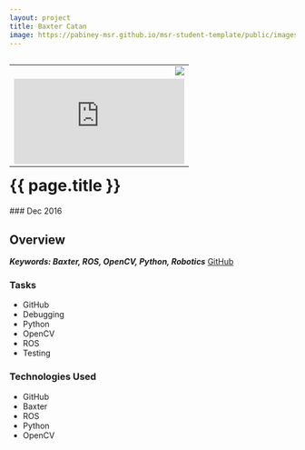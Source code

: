 ```yaml
---
layout: project
title: Baxter Catan
image: https://pabiney-msr.github.io/msr-student-template/public/images/baxter.jpg
---
```

<table align="right">
	<tr>
		<td>
			<img class="project-image" align="right" src="https://pabiney-msr.github.io/msr-student-template/public/images/baxter.jpg"/>
		</td>
	</tr>
	<tr>
		<td>
			<iframe class="project-image" align="right" src="https://www.youtube.com/embed/UzhP7HdbdNM" frameborder="0" allowfullscreen></iframe>
		</td>
	</tr>
</table>
<h1 id="project-title">{{ page.title }}</h1>
### Dec 2016

## Overview

<b><i> Keywords: Baxter, ROS, OpenCV, Python, Robotics</i></b>
<a href="https://github.com/harishchockalingam2017/Final-Project-ME495-Group1">GitHub</a>

### Tasks
* GitHub
* Debugging
* Python
* OpenCV
* ROS
* Testing

### Technologies Used
* GitHub
* Baxter
* ROS
* Python
* OpenCV